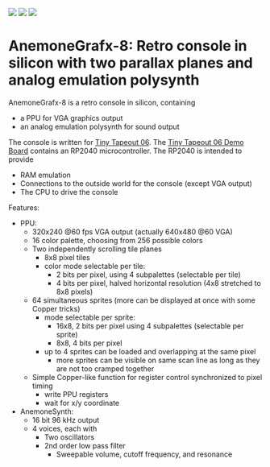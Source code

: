 ![](../../workflows/gds/badge.svg) ![](../../workflows/docs/badge.svg) ![](../../workflows/test/badge.svg)

AnemoneGrafx-8: Retro console in silicon with two parallax planes and analog emulation polysynth
================================================================================================
AnemoneGrafx-8 is a retro console in silicon, containing
- a PPU for VGA graphics output
- an analog emulation polysynth for sound output

The console is written for [Tiny Tapeout 06](https://tinytapeout.com).
The [Tiny Tapeout 06 Demo Board](https://tinytapeout.com/specs/pcb/) contains an RP2040 microcontroller. The RP2040 is intended to provide
- RAM emulation
- Connections to the outside world for the console (except VGA output)
- The CPU to drive the console

Features:
- PPU:
  - 320x240 @60 fps VGA output (actually 640x480 @60 VGA)
  - 16 color palette, choosing from 256 possible colors
  - Two independently scrolling tile planes
    - 8x8 pixel tiles
    - color mode selectable per tile:
      - 2 bits per pixel, using 4 subpalettes (selectable per tile)
      - 4 bits per pixel, halved horizontal resolution (4x8 stretched to 8x8 pixels)
  - 64 simultaneous sprites (more can be displayed at once with some Copper tricks)
    - mode selectable per sprite:
      - 16x8, 2 bits per pixel using 4 subpalettes (selectable per sprite)
      - 8x8, 4 bits per pixel
    - up to 4 sprites can be loaded and overlapping at the same pixel
      - more sprites can be visible on same scan line as long as they are not too cramped together
  - Simple Copper-like function for register control synchronized to pixel timing
    - write PPU registers
    - wait for x/y coordinate
- AnemoneSynth:
  - 16 bit 96 kHz output
  - 4 voices, each with
    - Two oscillators
    - 2nd order low pass filter
      - Sweepable volume, cutoff frequency, and resonance
